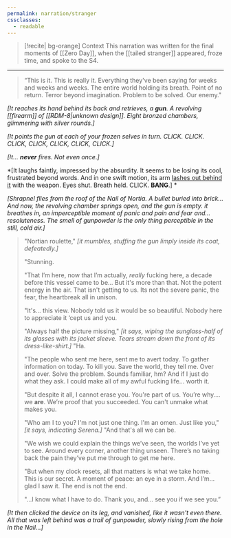 ```yaml
---
permalink: narration/stranger
cssclasses:
  - readable
---
```


>[!recite| bg-orange] Context
>This narration was written for the final moments of [[Zero Day]], when the [[tailed stranger]] appeared, froze time, and spoke to the S4.
---

>“This is it. This is really it. Everything they've been saying for weeks and weeks and weeks. The entire world holding its breath. Point of no return. Terror beyond imagination. Problem to be solved. Our enemy."
 
*[It reaches its hand behind its back and retrieves, a **gun**. A revolving [[firearm]] of [[RDM-8|unknown design]]. Eight bronzed chambers, glimmering with silver rounds.]*
 
 *[It points the gun at each of your frozen selves in turn. CLICK. CLICK. CLICK, CLICK, CLICK, CLICK, CLICK.]*
 
 *[It... **never** fires. Not even once.]*
 
 *[It laughs faintly, impressed by the absurdity. It seems to be losing its cool, frustrated beyond words. And in one swift motion, its arm [lashes out behind it](https://en.wikipedia.org/wiki/Deloping) with the weapon. Eyes shut. Breath held. CLICK. **BANG**.] *

*[Shrapnel flies from the roof of the Nail of Nortia. A bullet buried into brick... And now, the revolving chamber springs open, and the gun is empty. it breathes in, an imperceptible moment of panic and pain and fear and... resoluteness. The smell of gunpowder is the only thing perceptible in the still, cold air.]*

> "Nortian roulette," *[it mumbles, stuffing the gun limply inside its coat, defeatedly.]*
> 
> "Stunning. 
> 
> "That I’m here, now that I’m actually, *really* fucking here, a decade before this vessel came to be... But it's more than that. Not the potent energy in the air. That isn't getting to us. Its not the severe panic, the fear, the heartbreak all in unison. 
> 
> "It's... this view. Nobody told us it would be so beautiful. Nobody here to appreciate it ‘cept us and you. 
> 
> "Always half the picture missing," *[it says, wiping the sunglass-half of its glasses with its jacket sleeve. Tears stream down the front of its dress-like-shirt.]* "Ha.
> 
> "The people who sent me here, sent me to avert today. To gather information on today. To kill you. Save the world, they tell me. Over and over. Solve the problem. Sounds familiar, hm? And if I just do what they ask. I could make all of my awful fucking life... worth it.
> 
> "But despite it all, I cannot erase you. You're part of us. You’re why…. we **are**. We’re proof that you succeeded. You can't unmake what makes you.  
> 
> "Who am I to you? I'm not just one thing. I'm an omen. Just like you," *[it says, indicating Serena.]* "And that's all we can be.
> 
> "We wish we could explain the things we’ve seen, the worlds I’ve yet to see. Around every corner, another thing unseen. There’s no taking back the pain they’ve put me through to get me here.
> 
> "But when my clock resets, all that matters is what we take home. This is our secret. A moment of peace: an eye in a storm. And I’m… glad I saw it. The end is not the end. 
> 
> "…I know what I have to do. Thank you, and… see you if we see you.”

*[It then clicked the device on its leg, and vanished, like it wasn't even there. All that was left behind was a trail of gunpowder, slowly rising from the hole in the Nail...]*